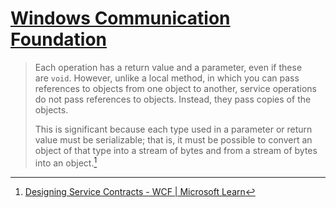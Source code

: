 # [Windows Communication Foundation](https://learn.microsoft.com/en-us/dotnet/framework/wcf/whats-wcf)

> Each operation has a return value and a parameter, even if these are `void`. However, unlike a local method, in which you can pass references to objects from one object to another, service operations do not pass references to objects. Instead, they pass copies of the objects.
> 
> This is significant because each type used in a parameter or return value must be serializable; that is, it must be possible to convert an object of that type into a stream of bytes and from a stream of bytes into an object.[^serializable]

[^serializable]: [Designing Service Contracts - WCF | Microsoft Learn](https://learn.microsoft.com/en-us/dotnet/framework/wcf/designing-service-contracts)